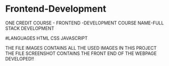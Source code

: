 # Frontend-Development
   ONE CREDIT COURSE - FRONTEND -DEVELOPMENT 
   COURSE NAME-FULL STACK DEVELOPMENT
	 
#LANGUAGES
  HTML
	CSS
	JAVASCRIPT
	
THE FILE IMAGES CONTAINS ALL THE USED IMAGES IN THIS PROJECT
THE FILE SCREENSHOT CONTAINS THE FRONT END OF THE WEBPAGE DEVELOPED!!
